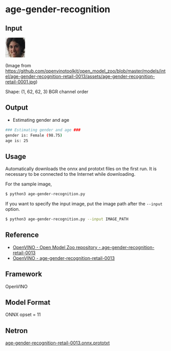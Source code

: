 # age-gender-recognition

## Input

![Input](demo.jpg)

(Image
from https://github.com/openvinotoolkit/open_model_zoo/blob/master/models/intel/age-gender-recognition-retail-0013/assets/age-gender-recognition-retail-0001.jpg)

Shape: (1, 62, 62, 3) BGR channel order

## Output

- Estimating gender and age
```bash
### Estimating gender and age ###
gender is: Female (98.75)
age is: 25
```

## Usage

Automatically downloads the onnx and prototxt files on the first run. It is necessary to be connected to the Internet
while downloading.

For the sample image,
``` bash
$ python3 age-gender-recognition.py 
```

If you want to specify the input image, put the image path after the `--input` option.
```bash
$ python3 age-gender-recognition.py --input IMAGE_PATH
```

## Reference

- [OpenVINO - Open Model Zoo repository - age-gender-recognition-retail-0013](https://github.com/openvinotoolkit/open_model_zoo/tree/master/models/intel/age-gender-recognition-retail-0013)
- [OpenVINO - age-gender-recognition-retail-0013](https://docs.openvinotoolkit.org/latest/omz_models_model_age_gender_recognition_retail_0013.html)

## Framework

OpenVINO

## Model Format

ONNX opset = 11

## Netron

[age-gender-recognition-retail-0013.onnx.prototxt](https://netron.app/?url=https://storage.googleapis.com/ailia-models/age-gender-recognition/age-gender-recognition-retail-0013.onnx.prototxt)
